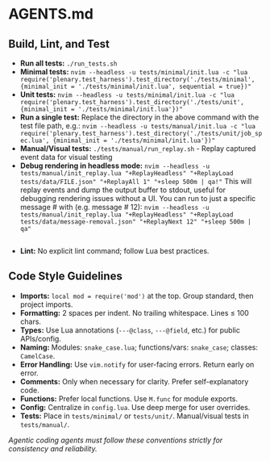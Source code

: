 # AGENTS.md

## Build, Lint, and Test

- **Run all tests:** `./run_tests.sh`
- **Minimal tests:**
  `nvim --headless -u tests/minimal/init.lua -c "lua require('plenary.test_harness').test_directory('./tests/minimal', {minimal_init = './tests/minimal/init.lua', sequential = true})"`
- **Unit tests:**
  `nvim --headless -u tests/minimal/init.lua -c "lua require('plenary.test_harness').test_directory('./tests/unit', {minimal_init = './tests/minimal/init.lua'})"`
- **Run a single test:** Replace the directory in the above command with the test file path, e.g.:
  `nvim --headless -u tests/manual/init.lua -c "lua require('plenary.test_harness').test_directory('./tests/unit/job_spec.lua', {minimal_init = './tests/minimal/init.lua'})"`
- **Manual/Visual tests:** `./tests/manual/run_replay.sh` - Replay captured event data for visual testing
- **Debug rendering in headless mode:**
  `nvim --headless -u tests/manual/init_replay.lua "+ReplayHeadless" "+ReplayLoad tests/data/FILE.json" "+ReplayAll 1" "+sleep 500m | qa!"`
  This will replay events and dump the output buffer to stdout, useful for debugging rendering issues without a UI.
  You can run to just a specific message # with (e.g. message # 12):
  `nvim --headless -u tests/manual/init_replay.lua "+ReplayHeadless" "+ReplayLoad tests/data/message-removal.json" "+ReplayNext 12" "+sleep 500m | qa"`
  ```

  ```
- **Lint:** No explicit lint command; follow Lua best practices.

## Code Style Guidelines

- **Imports:** `local mod = require('mod')` at the top. Group standard, then project imports.
- **Formatting:** 2 spaces per indent. No trailing whitespace. Lines ≤ 100 chars.
- **Types:** Use Lua annotations (`---@class`, `---@field`, etc.) for public APIs/config.
- **Naming:** Modules: `snake_case.lua`; functions/vars: `snake_case`; classes: `CamelCase`.
- **Error Handling:** Use `vim.notify` for user-facing errors. Return early on error.
- **Comments:** Only when necessary for clarity. Prefer self-explanatory code.
- **Functions:** Prefer local functions. Use `M.func` for module exports.
- **Config:** Centralize in `config.lua`. Use deep merge for user overrides.
- **Tests:** Place in `tests/minimal/` or `tests/unit/`. Manual/visual tests in `tests/manual/`.

_Agentic coding agents must follow these conventions strictly for consistency and reliability._
